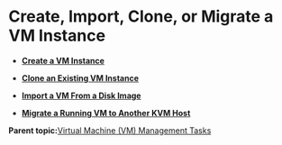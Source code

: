 <!--
SPDX-FileCopyrightText: 2023,2024 Oracle and/or its affiliates.
SPDX-License-Identifier: CC-BY-SA-4.0
-->
# Create, Import, Clone, or Migrate a VM Instance

-   **[Create a VM Instance](../topics/cockpit-kvm_create_a_virtual_machine.md)**  

-   **[Clone an Existing VM Instance](../topics/cockpit-kvm_clone_vm.md)**  

-   **[Import a VM From a Disk Image](../topics/cockpit-kvm_import_vm.md)**  

-   **[Migrate a Running VM to Another KVM Host](../topics/cockpit-kvm_migrate_vm.md)**  


**Parent topic:**[Virtual Machine \(VM\) Management Tasks](../topics/cockpit-kvm.md)

